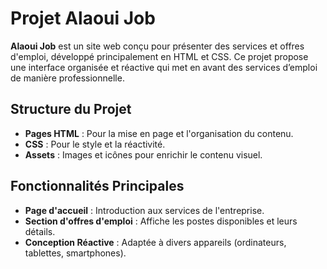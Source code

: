 # Projet Alaoui Job

**Alaoui Job** est un site web conçu pour présenter des services et offres d'emploi, développé principalement en HTML et CSS. Ce projet propose une interface organisée et réactive qui met en avant des services d’emploi de manière professionnelle.

## Structure du Projet

- **Pages HTML** : Pour la mise en page et l'organisation du contenu.
- **CSS** : Pour le style et la réactivité.
- **Assets** : Images et icônes pour enrichir le contenu visuel.

## Fonctionnalités Principales

- **Page d'accueil** : Introduction aux services de l'entreprise.
- **Section d'offres d'emploi** : Affiche les postes disponibles et leurs détails.
- **Conception Réactive** : Adaptée à divers appareils (ordinateurs, tablettes, smartphones).

